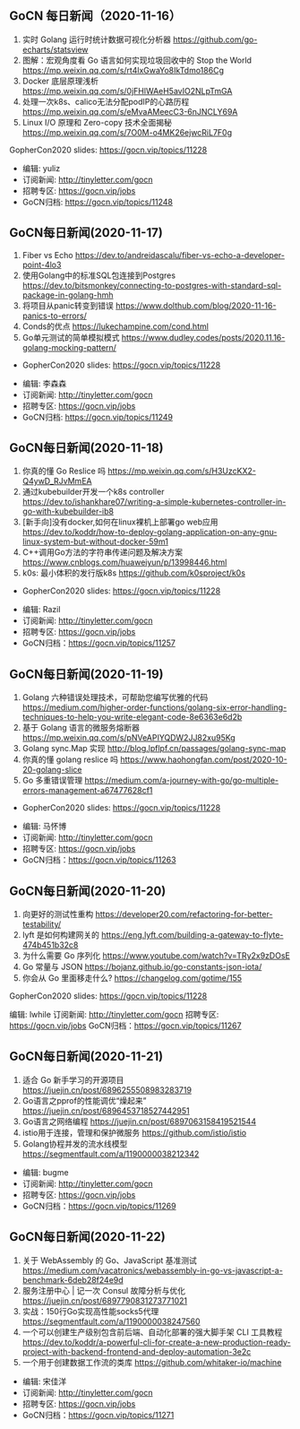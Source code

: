 ## GoCN 每日新闻（2020-11-16）

1. 实时 Golang 运行时统计数据可视化分析器 https://github.com/go-echarts/statsview
2. 图解：宏观角度看 Go 语言如何实现垃圾回收中的 Stop the World https://mp.weixin.qq.com/s/rt4lxGwaYo8IkTdmo186Cg
3. Docker 底层原理浅析 https://mp.weixin.qq.com/s/0jFHlWAeH5avIO2NLpTmGA
4. 处理一次k8s、calico无法分配podIP的心路历程 https://mp.weixin.qq.com/s/eMvaAMeecC3-6nJNCLY69A
5. Linux I/O 原理和 Zero-copy 技术全面揭秘 https://mp.weixin.qq.com/s/7O0M-o4MK26ejwcRiL7F0g

GopherCon2020 slides:  https://gocn.vip/topics/11228

- 编辑: yuliz
- 订阅新闻: http://tinyletter.com/gocn
- 招聘专区: https://gocn.vip/jobs
- GoCN归档: https://gocn.vip/topics/11248

## GoCN每日新闻(2020-11-17)

1. Fiber vs Echo https://dev.to/andreidascalu/fiber-vs-echo-a-developer-point-4lo3
2. 使用Golang中的标准SQL包连接到Postgres https://dev.to/bitsmonkey/connecting-to-postgres-with-standard-sql-package-in-golang-hmh
3. 将项目从panic转变到错误 https://www.dolthub.com/blog/2020-11-16-panics-to-errors/
4. Conds的优点 https://lukechampine.com/cond.html
5. Go单元测试的简单模拟模式 https://www.dudley.codes/posts/2020.11.16-golang-mocking-pattern/

* GopherCon2020 slides: https://gocn.vip/topics/11228

- 编辑: 李森森
- 订阅新闻: http://tinyletter.com/gocn
- 招聘专区: https://gocn.vip/jobs
- GoCN归档: https://gocn.vip/topics/11249

## GoCN每日新闻(2020-11-18)

1. 你真的懂 Go Reslice 吗 https://mp.weixin.qq.com/s/H3UzcKX2-Q4ywD_RJvMmEA
2. 通过kubebuilder开发一个k8s controller https://dev.to/ishankhare07/writing-a-simple-kubernetes-controller-in-go-with-kubebuilder-ib8
3. [新手向]没有docker,如何在linux裸机上部署go web应用 https://dev.to/koddr/how-to-deploy-golang-application-on-any-gnu-linux-system-but-without-docker-59m1
4. C++调用Go方法的字符串传递问题及解决方案 https://www.cnblogs.com/huaweiyun/p/13998446.html
5. k0s: 最小体积的发行版k8s https://github.com/k0sproject/k0s

* GopherCon2020 slides: https://gocn.vip/topics/11228

- 编辑: Razil
- 订阅新闻: http://tinyletter.com/gocn
- 招聘专区: https://gocn.vip/jobs
- GoCN归档：https://gocn.vip/topics/11257

## GoCN每日新闻(2020-11-19)

1. Golang 六种错误处理技术，可帮助您编写优雅的代码 https://medium.com/higher-order-functions/golang-six-error-handling-techniques-to-help-you-write-elegant-code-8e6363e6d2b
2. 基于 Golang 语言的微服务熔断器 https://mp.weixin.qq.com/s/pNVeAPIYQDW2JJ82xu95Kg
3. Golang sync.Map 实现 http://blog.lpflpf.cn/passages/golang-sync-map
4. 你真的懂 golang reslice 吗 https://www.haohongfan.com/post/2020-10-20-golang-slice
5. Go 多重错误管理 https://medium.com/a-journey-with-go/go-multiple-errors-management-a67477628cf1

* GopherCon2020 slides: https://gocn.vip/topics/11228

- 编辑: 马怀博
- 订阅新闻: http://tinyletter.com/gocn
- 招聘专区: https://gocn.vip/jobs
- GoCN归档：https://gocn.vip/topics/11263

## GoCN每日新闻(2020-11-20)

1. 向更好的测试性重构 https://developer20.com/refactoring-for-better-testability/
2. lyft 是如何构建网关的 https://eng.lyft.com/building-a-gateway-to-flyte-474b451b32c8
3. 为什么需要 Go 序列化 https://www.youtube.com/watch?v=TRy2x9zDOsE
4. Go 常量与 JSON https://bojanz.github.io/go-constants-json-iota/
5. 你会从 Go 里面移走什么? https://changelog.com/gotime/155

GopherCon2020 slides: https://gocn.vip/topics/11228

编辑: lwhile
订阅新闻: http://tinyletter.com/gocn
招聘专区: https://gocn.vip/jobs
GoCN归档：https://gocn.vip/topics/11267

## GoCN每日新闻(2020-11-21)

1. 适合 Go 新手学习的开源项目 https://juejin.cn/post/6896255508983283719
2. Go语言之pprof的性能调优“燥起来” https://juejin.cn/post/6896453718527442951
3. Go语言之网络编程 https://juejin.cn/post/6897063158419521544
4. istio用于连接，管理和保护微服务 https://github.com/istio/istio
5. Golang协程并发的流水线模型 https://segmentfault.com/a/1190000038212342

* 编辑: bugme
* 订阅新闻: http://tinyletter.com/gocn
* 招聘专区: https://gocn.vip/jobs
* GoCN归档：https://gocn.vip/topics/11269

## GoCN每日新闻(2020-11-22)

1. 关于 WebAssembly 的 Go、JavaScript 基准测试 https://medium.com/vacatronics/webassembly-in-go-vs-javascript-a-benchmark-6deb28f24e9d
2. 服务注册中心 | 记一次 Consul 故障分析与优化 https://juejin.cn/post/6897790831273771021
3. 实战：150行Go实现高性能socks5代理 https://segmentfault.com/a/1190000038247560
4. 一个可以创建生产级别包含前后端、自动化部署的强大脚手架 CLI 工具教程 https://dev.to/koddr/a-powerful-cli-for-create-a-new-production-ready-project-with-backend-frontend-and-deploy-automation-3e2c
5. 一个用于创建数据工作流的类库 https://github.com/whitaker-io/machine

* 编辑: 宋佳洋
* 订阅新闻: http://tinyletter.com/gocn
* 招聘专区: https://gocn.vip/jobs
* GoCN归档：https://gocn.vip/topics/11271
